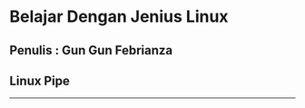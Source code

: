 # Belajar Dengan Jenius Linux

## Penulis : Gun Gun Febrianza

## Linux Pipe

---------------------



